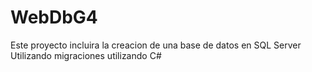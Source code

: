 # WebDbG4

Este proyecto incluira la creacion de una base de datos en SQL Server
Utilizando migraciones utilizando C#
